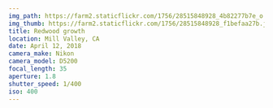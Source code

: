 ```yaml
---
img_path: https://farm2.staticflickr.com/1756/28515848928_4b82277b7e_o.jpg
img_thumb: https://farm2.staticflickr.com/1756/28515848928_f1befaa27b.jpg
title: Redwood growth
location: Mill Valley, CA
date: April 12, 2018
camera_make: Nikon
camera_model: D5200
focal_length: 35
aperture: 1.8
shutter_speed: 1/400
iso: 400
---
```



